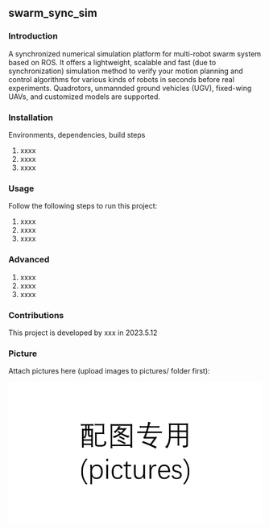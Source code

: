 ## swarm_sync_sim

### Introduction
A synchronized numerical simulation platform for multi-robot swarm system based on ROS. It offers a lightweight, scalable and fast (due to synchronization) simulation method to verify your motion planning and control algorithms for various kinds of robots in seconds before real experiments. Quadrotors, unmannded ground vehicles (UGV), fixed-wing UAVs, and customized models are supported.


### Installation

Environments, dependencies, build steps

1.  xxxx
2.  xxxx
3.  xxxx

### Usage

Follow the following steps to run this project:

1.  xxxx
2.  xxxx
3.  xxxx

### Advanced

1.  xxxx
2.  xxxx
3.  xxxx


### Contributions

This project is developed by xxx in 2023.5.12

### Picture

Attach pictures here (upload images to pictures/ folder first):

![image_name](pictures/img1.png)
